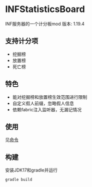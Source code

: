 # INFStatisticsBoard
INF服务器的一个计分板mod
版本: 1.19.4

## 支持计分项
- 挖掘榜
- 放置榜
- 死亡榜

## 特色
- 能对挖掘榜和放置榜生效范围进行限制
- 自定义假人前缀，忽略假人信息
- 依赖fabric注入监听器，无漏记情况

## 使用
见[命令](docs/commands.md)

## 构建
安装JDK17和gradle并运行
```bash
gradle build
```
